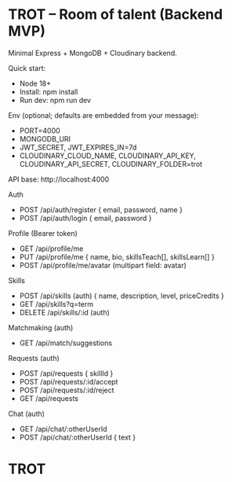 # TROT – Room of talent (Backend MVP)

Minimal Express + MongoDB + Cloudinary backend.

Quick start:
- Node 18+
- Install: npm install
- Run dev: npm run dev

Env (optional; defaults are embedded from your message):
- PORT=4000
- MONGODB_URI
- JWT_SECRET, JWT_EXPIRES_IN=7d
- CLOUDINARY_CLOUD_NAME, CLOUDINARY_API_KEY, CLOUDINARY_API_SECRET, CLOUDINARY_FOLDER=trot

API base: http://localhost:4000

Auth
- POST /api/auth/register { email, password, name }
- POST /api/auth/login { email, password }

Profile (Bearer token)
- GET /api/profile/me
- PUT /api/profile/me { name, bio, skillsTeach[], skillsLearn[] }
- POST /api/profile/me/avatar (multipart field: avatar)

Skills
- POST /api/skills (auth) { name, description, level, priceCredits }
- GET /api/skills?q=term
- DELETE /api/skills/:id (auth)

Matchmaking (auth)
- GET /api/match/suggestions

Requests (auth)
- POST /api/requests { skillId }
- POST /api/requests/:id/accept
- POST /api/requests/:id/reject
- GET /api/requests

Chat (auth)
- GET /api/chat/:otherUserId
- POST /api/chat/:otherUserId { text }

# TROT